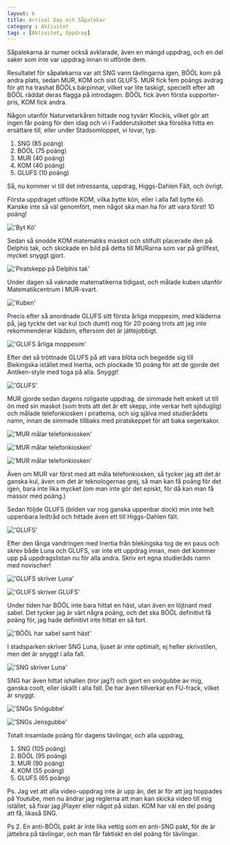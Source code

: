 ```yaml
---
layout: b
title: Arrival Day och Såpalekar
category : Aktivitet
tags : [Aktivitet, Uppdrag]
---
```


Såpalekarna är numer också avklarade, även en mängd uppdrag, och en del saker som inte var uppdrag innan ni utförde dem.

Resultatet för såpalekarna var att SNG vann tävlingarna igen, BÖÖL kom på andra plats, sedan MUR, KOM och sist GLUFS. MUR fick fem poängs avdrag för att ha trashat BÖÖLs bärpinnar, vilket var lite taskigt, speciellt efter att BÖÖL räddat deras flagga på introdagen. BÖÖL fick även första supporter-pris, KOM fick andra.

Någon utanför Naturvetarkåren hittade nog tyvärr Klockis, vilket gör att ingen får poäng för den idag och vi i Fadderutskottet ska försöka hitta en ersättare till, eller under Stadsomloppet, vi lovar, typ.

 1. SNG (85 poäng)
 2. BÖÖL (75 poäng)
 3. MUR (40 poäng)
 4. KOM (40 poäng)
 5. GLUFS (10 poäng)

Så, nu kommer vi till det intressanta, uppdrag, Higgs-Dahlen Fält, och övrigt.

Första uppdraget utförde KOM, vilka bytte kön, eller i alla fall bytte kö. Kanske inte så väl genomfört, men något ska man ha för att vara först! 10 poäng!

!['Byt Kö'](http://tidskaos.se/img/uppdrag/byt-kon.jpg)

Sedan så snodde KOM matematiks maskot och stilfullt placerade den på Delphis tak, och skickade en bild på detta till MURarna som var på grillfest, mycket snyggt gjort.

!['Piratskepp på Delphis tak'](http://tidskaos.se/img/maskot/murs-stulen-av-kom.jpg)

Under dagen så vaknade matematikerna tidigast, och målade kuben utanför Matematikcentrum i MUR-svart.

!['Kuben'](http://tidskaos.se/img/uppdrag/kuben.jpg)

Precis efter så anordnade GLUFS sitt första årliga moppesim, med kläderna på, jag tyckte det var kul (och dumt) nog för 20 poäng trots att jag inte rekommenderar klädsim, eftersom det är jättejobbigt.

!['GLUFS årliga moppesim'](http://tidskaos.se/img/uppdrag/moppesim.jpg)

Efter det så tröttnade GLUFS på att vara blöta och begedde sig till Blekingska istället med Inertia, och plockade 10 poäng för att de gjorde det Antiken-style med toga på alla. Snyggt!

!['GLUFS'](http://tidskaos.se/img/hdf-done/blekingska-glufs.jpg)

MUR gjorde sedan dagens roligaste uppdrag, de simmade helt enkelt ut till ön med sin maskot (som trots att det är ett skepp, inte verkar helt sjöduglig) och målade telefonkiosken i pirattema, och sig själva med studierådets namn, innan de simmade tillbaks med piratskeppet för att baka segerkakor.

!['MUR målar telefonkiosken'](http://tidskaos.se/img/uppdrag/mur-pa-on-3.jpg)

!['MUR målar telefonkiosken'](http://tidskaos.se/img/uppdrag/mur-pa-on-2.jpg)

!['MUR målar telefonkiosken'](http://tidskaos.se/img/uppdrag/mur-pa-on-1.jpg)

Även om MUR var först med att måla telefonkiosken, så tycker jag att det är ganska kul, även om det är teknologernas grej, så man kan få poäng för det igen, bara inte lika mycket (om man inte gör det episkt, för då kan man få massor med poäng.)

Sedan följde GLUFS (bilden var nog ganska uppenbar dock) min inte helt uppenbara ledtråd och hittade även ett till Higgs-Dahlen fält.

!['GLUFS'](http://tidskaos.se/img/hdf-done/lisp-glufs.jpg)

Efter den långa vandringen med Inertia från blekingska tog de en paus och skrev både Luna och GLUFS, var inte ett uppdrag innan, men det kommer upp på uppdragslistan nu för alla andra. Skriv ert egna studieråds namn med novischer!

!['GLUFS skriver Luna'](http://tidskaos.se/img/uppdrag/glufs-skriver-luna.jpg)

!['GLUFS skriver GLUFS'](http://tidskaos.se/img/uppdrag/glufs-skriver-glufs.jpg)

Under tiden har BÖÖL inte bara hittat en häst, utan även en löjtnant med sabel. Det tycker jag är värt några poäng, och det ska BÖÖL definitivt få poäng för, jag hade definitivt inte hittat en så fort.

!['BÖÖL har sabel samt häst'](http://tidskaos.se/img/uppdrag/bool-med-sabel-och-hest.jpg)

I stadsparken skriver SNG Luna, ljuset är inte optimalt, ej heller skrivstilen, men det är snyggt i alla fall.

!['SNG skriver Luna'](http://tidskaos.se/img/uppdrag/sng-skriver-luna.jpg)

SNG har även hittat ishallen (tror jag?) och gjort en snögubbe av mig, ganska coolt, eller iskallt i alla fall. De har även tillverkat en FU-frack, vilket är snyggt.

!['SNGs Snögubbe'](http://tidskaos.se/img/uppdrag/sng-snogubbe.jpg)

!['SNGs Jensgubbe'](http://tidskaos.se/img/uppdrag/sng-jensgubbe.jpg)

Totalt insamlade poäng för dagens tävlingar, och alla uppdrag,

 1. SNG (105 poäng)
 2. BÖÖL (95 poäng)
 3. MUR (90 poäng)
 4. KOM (55 poäng)
 5. GLUFS (65 poäng)

Ps. Jag vet att alla video-uppdrag inte är upp än, det är för att jag hoppades på Youtube, men nu ändrar jag reglerna att man kan skicka video till mig istället, så fixar jag jPlayer eller något på sidan. KOM har väl en del poäng att få, likaså SNG.

Ps 2. En anti-BÖÖL pakt är inte lika vettig som en anti-SNG pakt, för de är jättebra på tävlingar, och man får faktiskt en del poäng för tävlingar.